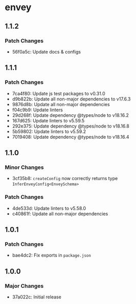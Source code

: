 # envey

## 1.1.2

### Patch Changes

-   56f0a5c: Update docs & configs

## 1.1.1

### Patch Changes

-   7ca4f80: Update js test packages to v0.31.0
-   d9b822b: Update all non-major dependencies to v17.6.3
-   9876d8b: Update all non-major dependencies
-   f04c9b9: Update linters
-   29d268f: Update dependency @types/node to v18.16.2
-   167d625: Update linters to v5.59.5
-   292e375: Update dependency @types/node to v18.16.8
-   5b59802: Update linters to v5.59.2
-   7019408: Update dependency @types/node to v18.16.4

## 1.1.0

### Minor Changes

-   3cf35b8: `createConfig` now correctly returns type `InferEnveyConfig<EnveySchema>`

### Patch Changes

-   4de533d: Update linters to v5.58.0
-   c40861f: Update all non-major dependencies

## 1.0.1

### Patch Changes

-   bae4dc2: Fix exports in `package.json`

## 1.0.0

### Major Changes

-   37a022c: Initial release
